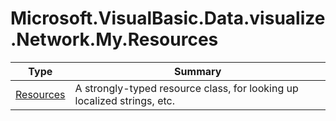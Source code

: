 ﻿
# Microsoft.VisualBasic.Data.visualize.Network.My.Resources

|Type|Summary|
|----|-------|
|<a href="#" onClick="load('/docs/Microsoft.VisualBasic.Data.visualize.Network.My.Resources/Resources.md')">Resources</a>|A strongly-typed resource class, for looking up localized strings, etc.|

